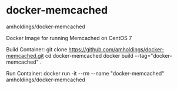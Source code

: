 # docker-memcached
amholdings/docker-memcached

Docker Image for running Memcached on CentOS 7

Build Container:
git clone https://github.com/amholdings/docker-memcached.git
cd docker-memcached
docker build --tag="docker-memcached" .

Run Container:
docker run -it --rm --name "docker-memcached" amholdings/docker-memcached
